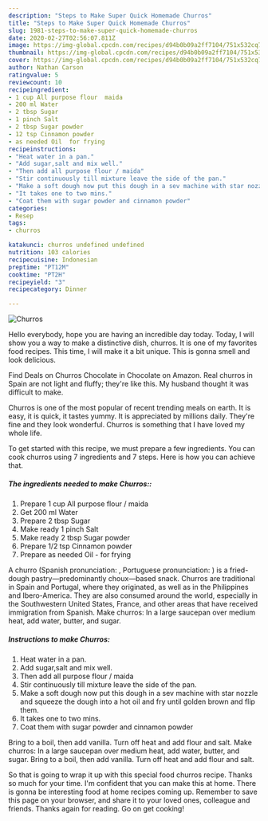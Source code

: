 ```yaml
---
description: "Steps to Make Super Quick Homemade Churros"
title: "Steps to Make Super Quick Homemade Churros"
slug: 1981-steps-to-make-super-quick-homemade-churros
date: 2020-02-27T02:56:07.811Z
image: https://img-global.cpcdn.com/recipes/d94b0b09a2ff7104/751x532cq70/churros-recipe-main-photo.jpg
thumbnail: https://img-global.cpcdn.com/recipes/d94b0b09a2ff7104/751x532cq70/churros-recipe-main-photo.jpg
cover: https://img-global.cpcdn.com/recipes/d94b0b09a2ff7104/751x532cq70/churros-recipe-main-photo.jpg
author: Nathan Carson
ratingvalue: 5
reviewcount: 10
recipeingredient:
- 1 cup All purpose flour  maida
- 200 ml Water
- 2 tbsp Sugar
- 1 pinch Salt
- 2 tbsp Sugar powder
- 12 tsp Cinnamon powder
- as needed Oil  for frying
recipeinstructions:
- "Heat water in a pan."
- "Add sugar,salt and mix well."
- "Then add all purpose flour / maida"
- "Stir continuously till mixture leave the side of the pan."
- "Make a soft dough now put this dough in a sev machine with star nozzle and squeeze the dough into a hot oil and fry until golden brown and flip them."
- "It takes one to two mins."
- "Coat them with sugar powder and cinnamon powder"
categories:
- Resep
tags:
- churros

katakunci: churros undefined undefined
nutrition: 103 calories
recipecuisine: Indonesian
preptime: "PT12M"
cooktime: "PT2H"
recipeyield: "3"
recipecategory: Dinner

---
```



![Churros](https://img-global.cpcdn.com/recipes/d94b0b09a2ff7104/751x532cq70/churros-recipe-main-photo.jpg)

Hello everybody, hope you are having an incredible day today. Today, I will show you a way to make a distinctive dish, churros. It is one of my favorites food recipes. This time, I will make it a bit unique. This is gonna smell and look delicious.

Find Deals on Churros Chocolate in Chocolate on Amazon. Real churros in Spain are not light and fluffy; they&#39;re like this. My husband thought it was difficult to make.

Churros is one of the most popular of recent trending meals on earth. It is easy, it is quick, it tastes yummy. It is appreciated by millions daily. They're fine and they look wonderful. Churros is something that I have loved my whole life.


To get started with this recipe, we must prepare a few ingredients. You can cook churros using 7 ingredients and 7 steps. Here is how you can achieve that.

##### The ingredients needed to make Churros::

1. Prepare 1 cup All purpose flour / maida
1. Get 200 ml Water
1. Prepare 2 tbsp Sugar
1. Make ready 1 pinch Salt
1. Make ready 2 tbsp Sugar powder
1. Prepare 1/2 tsp Cinnamon powder
1. Prepare as needed Oil - for frying


A churro (Spanish pronunciation: , Portuguese pronunciation: ) is a fried-dough pastry—predominantly choux—based snack. Churros are traditional in Spain and Portugal, where they originated, as well as in the Philippines and Ibero-America. They are also consumed around the world, especially in the Southwestern United States, France, and other areas that have received immigration from Spanish. Make churros: In a large saucepan over medium heat, add water, butter, and sugar. 

##### Instructions to make Churros:

1. Heat water in a pan.
1. Add sugar,salt and mix well.
1. Then add all purpose flour / maida
1. Stir continuously till mixture leave the side of the pan.
1. Make a soft dough now put this dough in a sev machine with star nozzle and squeeze the dough into a hot oil and fry until golden brown and flip them.
1. It takes one to two mins.
1. Coat them with sugar powder and cinnamon powder


Bring to a boil, then add vanilla. Turn off heat and add flour and salt. Make churros: In a large saucepan over medium heat, add water, butter, and sugar. Bring to a boil, then add vanilla. Turn off heat and add flour and salt. 

So that is going to wrap it up with this special food churros recipe. Thanks so much for your time. I'm confident that you can make this at home. There is gonna be interesting food at home recipes coming up. Remember to save this page on your browser, and share it to your loved ones, colleague and friends. Thanks again for reading. Go on get cooking!
